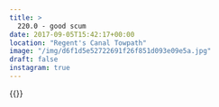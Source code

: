 ```yaml
---
title: >
  220.0 - good scum
date: 2017-09-05T15:42:17+00:00
location: "Regent's Canal Towpath"
image: "/img/d6f1d5e52722691f26f851d093e09e5a.jpg"
draft: false
instagram: true
---
```


{{<photo src="/img/d6f1d5e52722691f26f851d093e09e5a.jpg">}}
